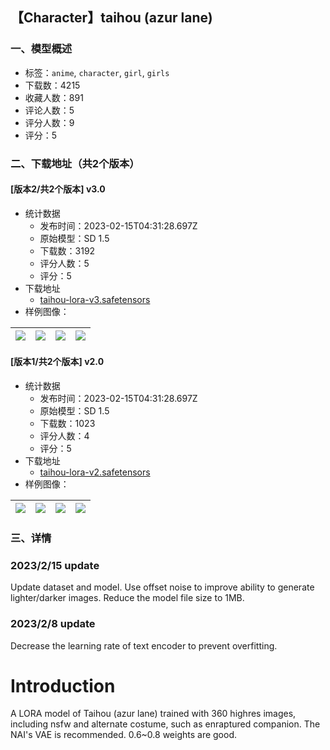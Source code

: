 ## 【Character】taihou (azur lane)
### 一、模型概述

- 标签：`anime`, `character`, `girl`, `girls`
- 下载数：4215
- 收藏人数：891
- 评论人数：5
- 评分人数：9
- 评分：5

### 二、下载地址（共2个版本）

#### [版本2/共2个版本] v3.0

- 统计数据
  - 发布时间：2023-02-15T04:31:28.697Z
  - 原始模型：SD 1.5
  - 下载数：3192
  - 评分人数：5
  - 评分：5
- 下载地址
  - [taihou-lora-v3.safetensors](https://civitai.com/api/download/models/10640)
- 样例图像：

| <img src="https://image.civitai.com/xG1nkqKTMzGDvpLrqFT7WA/286fd13a-3621-451e-a9f9-11e7c48ba900/width=450/103233.jpeg" /> | <img src="https://image.civitai.com/xG1nkqKTMzGDvpLrqFT7WA/95efe942-889d-4595-52a3-05f729538000/width=450/103232.jpeg" /> | <img src="https://image.civitai.com/xG1nkqKTMzGDvpLrqFT7WA/b07ad033-abd3-4cec-4b41-f88408570700/width=450/103231.jpeg" /> | <img src="https://image.civitai.com/xG1nkqKTMzGDvpLrqFT7WA/3d3634a2-fa39-4dea-8df7-7723ad178400/width=450/103230.jpeg" /> |
| ---- | ---- | ---- | ---- |

#### [版本1/共2个版本] v2.0

- 统计数据
  - 发布时间：2023-02-15T04:31:28.697Z
  - 原始模型：SD 1.5
  - 下载数：1023
  - 评分人数：4
  - 评分：5
- 下载地址
  - [taihou-lora-v2.safetensors](https://civitai.com/api/download/models/8227)
- 样例图像：

| <img src="https://image.civitai.com/xG1nkqKTMzGDvpLrqFT7WA/2c0f78db-a4fc-4e2a-d80f-e41d8003d200/width=450/82534.jpeg" /> | <img src="https://image.civitai.com/xG1nkqKTMzGDvpLrqFT7WA/377cd14a-5028-4b11-0c64-83a92ee4f400/width=450/82533.jpeg" /> | <img src="https://image.civitai.com/xG1nkqKTMzGDvpLrqFT7WA/a9db071e-c1d1-45bc-6fc9-afe59edce900/width=450/82532.jpeg" /> | <img src="https://image.civitai.com/xG1nkqKTMzGDvpLrqFT7WA/92ea034d-1688-40d5-874d-f229a0c03e00/width=450/82531.jpeg" /> |
| ---- | ---- | ---- | ---- |


### 三、详情
<h3>2023/2/15 update</h3><p>Update dataset and model. Use offset noise to improve ability to generate lighter/darker images. Reduce the model file size to 1MB.</p><h3>2023/2/8 update</h3><p>Decrease the learning rate of text encoder to prevent overfitting.</p><h1>Introduction</h1><p>A LORA model of Taihou (azur lane) trained with 360 highres images, including nsfw and alternate costume, such as enraptured companion. The NAI's VAE is recommended. 0.6~0.8 weights are good.</p>